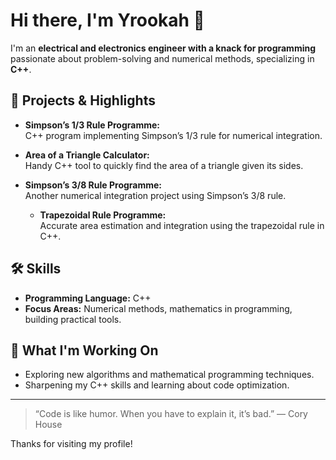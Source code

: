 # Hi there, I'm Yrookah 👋

I'm an **electrical and electronics engineer with a knack for programming** passionate about problem-solving and numerical methods, specializing in **C++**.

## 🚀 Projects & Highlights

- **Simpson’s 1/3 Rule Programme:**  
  C++ program implementing Simpson’s 1/3 rule for numerical integration.

- **Area of a Triangle Calculator:**  
  Handy C++ tool to quickly find the area of a triangle given its sides.

- **Simpson’s 3/8 Rule Programme:**  
  Another numerical integration project using Simpson’s 3/8 rule.
  
  - **Trapezoidal Rule Programme:**  
  Accurate area estimation and integration using the trapezoidal rule in C++.

## 🛠️ Skills

- **Programming Language:** C++
- **Focus Areas:** Numerical methods, mathematics in programming, building practical tools.

## 🌱 What I'm Working On

- Exploring new algorithms and mathematical programming techniques.
- Sharpening my C++ skills and learning about code optimization.

<!--
## 📫 Connect with me

- [LinkedIn](www.linkedin.com/in/nkiruka-daniela-nwabuike-tech-savvy-electrical-and-electronics-engineer)
- 
-->

---

> “Code is like humor. When you have to explain it, it’s bad.” — Cory House

Thanks for visiting my profile!
